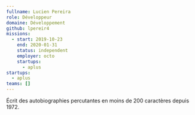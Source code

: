 ```yaml
---
fullname: Lucien Pereira
role: Développeur
domaine: Développement
github: lpereir4
missions:
  - start: 2019-10-23
    end: 2020-01-31
    status: independent
    employer: octo
    startups:
      - aplus
startups:
  - aplus
teams: []
---
```

Écrit des autobiographies percutantes en moins de 200 caractères depuis 1972.